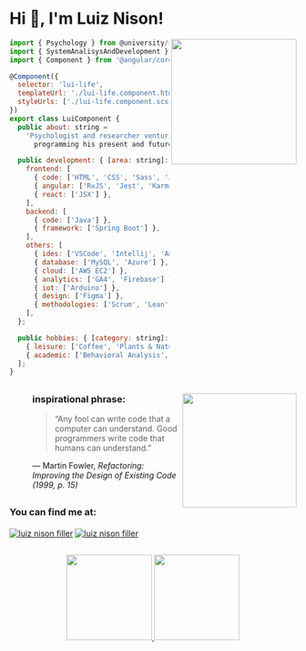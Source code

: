 <h1 align="left">Hi 👋, I'm  Luiz Nison!</h1>
<img align='right' src="https://img.freepik.com/vetores-gratis/homem-operacional-laptop-icone-dos-desenhos-animados-ilustracao-pessoas-conceito-de-icone-de-negocios-isolado-estilo-flat-cartoon_138676-1803.jpg?w=740" width="220">

```javascript
import { Psychology } from @university/saoJudasTadeu;
import { SystemAnalisysAndDevelopment } from @university/saoPauloTechSchool;
import { Component } from '@angular/core';

@Component({
  selector: 'lui-life',
  templateUrl: './lui-life.component.html',
  styleUrls: ['./lui-life.component.scss']
})
export class LuiComponent {
  public about: string =
    'Psychologist and researcher venturing out and 
      programming his present and future';

  public development: { [area: string]: { [tech: string]: string[] }[] } = {
    frontend: [
      { code: ['HTML', 'CSS', 'Sass', 'Javascript', 'Typescript', 'Node.JS'] },
      { angular: ['RxJS', 'Jest', 'Karma', 'Jasmine', 'Material', 'Webpack'] },
      { react: ['JSX'] },
    ],
    backend: [
      { code: ['Java'] },
      { framework: ['Spring Boot'] },
    ],
    others: [
      { ides: ['VSCode', 'Intellij', 'Android Studio'] },
      { database: ['MySQL', 'Azure'] },
      { cloud: ['AWS EC2'] },
      { analytics: ['GA4', 'Firebase'] },
      { iot: ['Arduino'] },
      { design: ['Figma'] },
      { methodologies: ['Scrum', 'Lean'] },
    ],
  };

  public hobbies: { [category: string]: string[] }[] = [
    { leisure: ['Coffee', 'Plants & Nature', 'Photography'] },
    { academic: ['Behavioral Analysis', 'Intimacy'] },
  ];
}

```
<!--- inspirado no README.md da Thaiane Braga(https://github.com/Thaiane/Thaiane/blob/master/README.md) --->

##
<img align='right' src="https://dynamic.thoughtworks.com/landing_pages/image0-3bfa4977dcfc3a69f0b4c2addd210880.jpeg" width="200">
<div>
  <figure>
    <h3 align="left">inspirational phrase:</h3>  
      <blockquote> <p>“Any fool can write code that a computer can understand. Good programmers write code that humans can understand.”</p> </blockquote>
      <figcaption>― Martin Fowler, <cite>Refactoring: Improving the Design of Existing Code (1999, p. 15)</cite></figcaption>
  </figure>
</div>

##
<div>
  <h3 align="left">You can find me at:</h3>
    <p align="left">
      <a href=mailto:"luizf.silva@sptech.school" target="blank"><img align="center" src="https://img.shields.io/badge/Microsoft_Outlook-0078D4?style=for-the-badge&logo=microsoft-outlook&logoColor=white" alt="luiz nison filler"/></a>
      <a href="https://www.linkedin.com/in/luiz-nison-filler-17997113b/" target="blank"><img align="center" src="https://img.shields.io/badge/LinkedIn-0077B5?style=for-the-badge&logo=linkedin&logoColor=white" alt="luiz nison filler"/></a>
    </p>
</div>
  
## 
<div align="center">
  <a href="https://github.com/luifiller/luifiller">
  <img height="150em" src="https://github-readme-stats.vercel.app/api?username=luifiller&show_icons=true&theme=dark&include_all_commits=true&count_private=true"/>
  <img height="150em" src="https://github-readme-stats.vercel.app/api/top-langs/?username=luifiller&layout=compact&langs_count=7&theme=dark"/>
</div>
